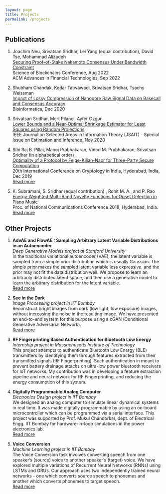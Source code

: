 ```yaml
---
layout: page
title: Projects
permalink: /projects
---
```


## **Publications** ##
1. Joachim Neu, Srivatsan Sridhar, Lei Yang (equal contribution), David Tse, Mohammad Alizadeh <br/>
[Securing Proof-of-Stake Nakamoto Consensus Under Bandwidth Constraint](https://arxiv.org/abs/2111.12332) <br/>
Science of Blockchains Conference, Aug 2022 <br/>
ACM Advances in Financial Technologies, Sep 2022 <br/>

1. Shubham Chandak, Kedar Tatwawadi, Srivatsan Sridhar, Tsachy Weissman <br/>
[Impact of Lossy Compression of Nanopore Raw Signal Data on Basecall and Consensus Accuracy](https://doi.org/10.1093/bioinformatics/btaa1017) <br/>
Bioinformatics, Dec 2020 <br/>

1.  Srivatsan Sridhar, Mert Pilanci, Ayfer Ozgur <br/>
[Lower Bounds and a Near-Optimal Shrinkage Estimator for Least Squares using Random Projections](https://ieeexplore.ieee.org/document/9269358) <br/>
IEEE Journal on Selected Areas in Information Theory (JSAIT) - Special Issue on Estimation and Inference, Nov 2020 <br/>

1. Sibi Raj B. Pillai, Manoj Prabhakaran, Vinod M. Prabhakaran, Srivatsan Sridhar (in alphabetical order)<br/>
[Optimality of a Protocol by Feige-Kilian-Naor for Three-Party Secure Computation](https://doi.org/10.1007/978-3-030-35423-7_11) <br/>
20th International Conference on Cryptology in India, Hyderabad, India, Dec 2019<br/>
[Read more](/secure_comp)

1. K. Subramani, S. Sridhar (equal contribution) , Rohit M. A., and P. Rao<br/>
[Energy-Weighted Multi-Band Novelty Functions for Onset Detection in Piano Music](https://www.ee.iitb.ac.in/student/~daplab/publications/2018/p154-subramani.pdf) <br/>
Proc. of National Communications Conference 2018, Hyderabad, India.<br/>
[Read more](/onset_detection)<br/>



## **Other Projects** ##

1. **AdvAE and FlowAE : Sampling Arbitrary Latent Variable Distributions in an Autoencoder** <br/>
*Deep Generative Models project at Stanford University* <br/>
In the traditional variational autoencoder (VAE), the latent variable is sampled from a simple prior distribution which is usually Gaussian. The simple prior makes the sampled latent variable less expressive, and the prior may not fit the data distribution well. We propose to learn an arbitrarily distributed latent space, and then use a generative model to learn the arbitrary distribution for the latent variable. <br/>
[Read more](/advae)

1. **See in the Dark**<br/>
*Image Processing project in IIT Bombay*<br/>
Reconstruct bright images from dark (low light, low exposure) images, without increasing the noise in the resulting image. We have presented an end-to-end system for this purpose using a cGAN (Conditional Generative Adversarial Network). <br/>
[Read more](/see_in_the_dark)

1. **RF Fingerprinting Based Authentication for Bluetooth Low Energy**<br/>
*Internship project in Massachusetts Institute of Technology*<br/>
This project attempts to authenticate Bluetooth Low Energy (BLE) transmitters by identifying them through features extracted from their transmitted signals (RF Fingerprinting). Such authentication in meant to prevent battery drainage attacks on ultra-low power bluetooth receivers for IoT networks. My contribution was in developing a feature extraction pipeline and neural network for RF Fingerprinting, and reducing the energy consumption of this system.<br/>

1. **Digitally Programmable Analog Computer**<br/>
*Electronics Design project in IIT Bombay*<br/>
We designed an analog computer to simulate linear dynamical systems in real time. It was made digitally programmable by using an on-board microcontroller which can be programmed via a serial interface. This project was supported by Prof. Mukul Chandorkar, dept. of Electrical Engg. IIT Bombay for hardware-in-loop simulations in the power electronics lab.<br/>
[Read more](/dpac)

1. **Voice Conversion**<br/>
*Machine Learning project in IIT Bombay*<br/>
The Voice Conversion task involves converting speech from one speaker’s (source) voice to another speaker’s (target) voice. We have explored multiple variations of Recurrent Neural Networks (RNNs) using LSTMs and GRUs. Our approach uses two independently trained neural networks - one which converts source speech to phonemes and another which converts phonemes to target speech. <br/>
[Read more](/voice_conversion)

<!-- 1. **Secure Multiparty Computation**<br/>
*Project guided by [Prof. Sibiraj Pillai](https://www.ee.iitb.ac.in/~bsraj/), [Prof. Vinod Prabhakaran](http://www.tcs.tifr.res.in/~vinodmp/), [Prof. Manoj Prabhakaran](https://www.cse.iitb.ac.in/~mp/) (as B.Tech. project)*<br/>
In this problem, two parties Alice (A) and Bob (B) have private data X and Y, respectively. A third party Charlie (C) needs to compute a function Z = f(X,Y). This must be done in such a way that each party does not learn anything more about other parties' private data than what they already know. We analyze lower bounds on the amount of randomness and communication required to achieve this. In particular, we proved the optimality of a well known protocol of three-party secure computation of AND. We prove this under a more general weak secrecy requirement. The proof uses a novel set-theoretic approach which we believe can be extended to other security problems.<br/>
[Read more](/secure_comp) -->
